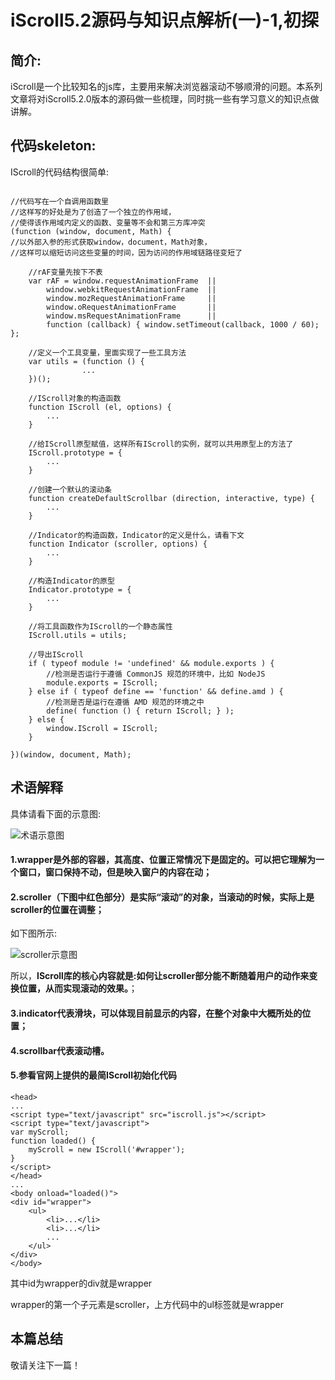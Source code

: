 # iScroll5.2源码与知识点解析(一)-1,初探

## 简介:

iScroll是一个比较知名的js库，主要用来解决浏览器滚动不够顺滑的问题。本系列文章将对iScroll5.2.0版本的源码做一些梳理，同时挑一些有学习意义的知识点做讲解。

## 代码skeleton:

IScroll的代码结构很简单:

```

//代码写在一个自调用函数里
//这样写的好处是为了创造了一个独立的作用域，
//使得该作用域内定义的函数、变量等不会和第三方库冲突
(function (window, document, Math) {
//以外部入参的形式获取window，document，Math对象，
//这样可以缩短访问这些变量的时间，因为访问的作用域链路径变短了
	
	//rAF变量先按下不表
	var rAF = window.requestAnimationFrame	||
		window.webkitRequestAnimationFrame	||
		window.mozRequestAnimationFrame		||
		window.oRequestAnimationFrame		||
		window.msRequestAnimationFrame		||
		function (callback) { window.setTimeout(callback, 1000 / 60); };

	//定义一个工具变量，里面实现了一些工具方法
	var utils = (function () {
				...
	})();

	//IScroll对象的构造函数
	function IScroll (el, options) {
		...
	}
	
	//给IScroll原型赋值，这样所有IScroll的实例，就可以共用原型上的方法了
	IScroll.prototype = {
		...
	}
	
	//创建一个默认的滚动条
	function createDefaultScrollbar (direction, interactive, type) {
		...
	}

	//Indicator的构造函数，Indicator的定义是什么，请看下文
	function Indicator (scroller, options) {
		...
	}

	//构造Indicator的原型
	Indicator.prototype = {
		...
	}
	
	//将工具函数作为IScroll的一个静态属性
	IScroll.utils = utils;
	
	//导出IScroll
	if ( typeof module != 'undefined' && module.exports ) {
		//检测是否运行于遵循 CommonJS 规范的环境中，比如 NodeJS
		module.exports = IScroll;
	} else if ( typeof define == 'function' && define.amd ) {
		//检测是否是运行在遵循 AMD 规范的环境之中
	    define( function () { return IScroll; } );
	} else {
		window.IScroll = IScroll;
	}

})(window, document, Math);
```

## 术语解释

具体请看下面的示意图:

![术语示意图](https://github.com/yaojijiayou/blog/blob/master/img/glossary.png)

####  1.wrapper是外部的容器，其高度、位置正常情况下是固定的。可以把它理解为一个窗口，窗口保持不动，但是映入窗户的内容在动；

####  2.scroller（下图中红色部分）是实际“滚动”的对象，当滚动的时候，实际上是scroller的位置在调整；

如下图所示:

![scroller示意图](https://github.com/yaojijiayou/blog/blob/master/img/scroller.png)

所以，**IScroll库的核心内容就是:如何让scroller部分能不断随着用户的动作来变换位置，从而实现滚动的效果。**；

####  3.indicator代表滑块，可以体现目前显示的内容，在整个对象中大概所处的位置；

####  4.scrollbar代表滚动槽。

####  5.参看官网上提供的**最简IScroll初始化代码**

```
<head>
...
<script type="text/javascript" src="iscroll.js"></script>
<script type="text/javascript">
var myScroll;
function loaded() {
    myScroll = new IScroll('#wrapper');
}
</script>
</head>
...
<body onload="loaded()">
<div id="wrapper">
    <ul>
        <li>...</li>
        <li>...</li>
        ...
    </ul>
</div>
</body>

```

其中id为wrapper的div就是wrapper

wrapper的第一个子元素是scroller，上方代码中的ul标签就是wrapper

## 本篇总结

敬请关注下一篇！





